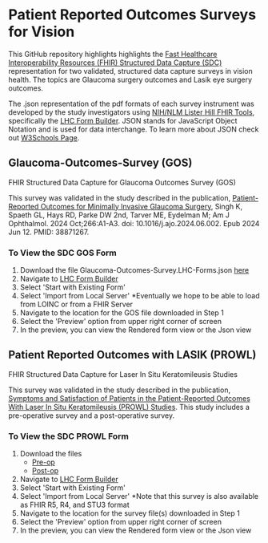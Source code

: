 # Patient Reported Outcomes Surveys for Vision

This GitHub repository highlights highlights the [Fast Healthcare Interoperability Resources (FHIR) Structured Data Capture (SDC)](https://build.fhir.org/ig/HL7/sdc/) representation for two validated, structured data capture surveys in vision health. The topics are Glaucoma surgery outcomes and Lasik eye surgery outcomes. 

The .json representation of the pdf formats of each survey instrument was developed by the study investigators using [NIH/NLM Lister Hill FHIR Tools](https://lhcforms.nlm.nih.gov/), specifically the [LHC Form Builder](https://formbuilder.nlm.nih.gov/). JSON stands for JavaScript Object Notation and is used for data interchange. To learn more about JSON check out [W3Schools Page](https://www.w3schools.com/whatis/whatis_json.asp).

## Glaucoma-Outcomes-Survey (GOS)
FHIR Structured Data Capture for Glaucoma Outcomes Survey (GOS)

This survey was validated in the study described in the publication, [Patient-Reported Outcomes for Minimally Invasive Glaucoma Surgery](https://pubmed.ncbi.nlm.nih.gov/38871267/), Singh K, Spaeth GL, Hays RD, Parke DW 2nd, Tarver ME, Eydelman M; Am J Ophthalmol. 2024 Oct;266:A1-A3. doi: 10.1016/j.ajo.2024.06.002. Epub 2024 Jun 12. PMID: 38871267.

### To View the SDC GOS Form
1. Download the file Glaucoma-Outcomes-Survey.LHC-Forms.json [here](https://github.com/goetzke2/Glaucoma-Outcomes-Survey/blob/main/Glaucoma-Outcomes-Survey.LHC-Forms.json)
2. Navigate to [LHC Form Builder](https://formbuilder.nlm.nih.gov/)
3. Select 'Start with Existing Form'
4. Select 'Import from Local Server' *Eventually we hope to be able to load from LOINC or from a FHIR Server
5. Navigate to the location for the GOS file downloaded in Step 1
6. Select the 'Preview' option from upper right corner of screen
7. In the preview, you can view the Rendered form view or the Json view

## Patient Reported Outcomes with LASIK (PROWL)
FHIR Structured Data Capture for Laser In Situ Keratomileusis Studies

This survey was validated in the study described in the publication, [Symptoms and Satisfaction of Patients in the Patient-Reported Outcomes With Laser In Situ Keratomileusis (PROWL) Studies](https://pubmed.ncbi.nlm.nih.gov/27893066/). This study includes a pre-operative survey and a post-operative survey. 

### To View the SDC PROWL Form
1. Download the files
     - [Pre-op](https://github.com/goetzke2/Vision-Patient-Reported-Outcomes-Surveys/blob/main/Patient-reported-outcomes-with-LASIK---pre-operative-panel-%5BPatient-reported-outcomes-with-LASIK%5D.LHC-Forms.json)
     - [Post-op]()
3. Navigate to [LHC Form Builder](https://formbuilder.nlm.nih.gov/)
4. Select 'Start with Existing Form'
5. Select 'Import from Local Server' *Note that this survey is also available as FHIR R5, R4, and STU3 format
6. Navigate to the location for the survey file(s) downloaded in Step 1
7. Select the 'Preview' option from upper right corner of screen
8. In the preview, you can view the Rendered form view or the Json view
